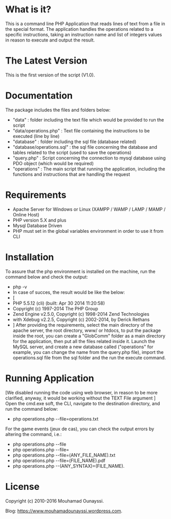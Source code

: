 # What is it?
 This is a command line PHP Application that reads lines of text from a file in the special format.
 The application handles the operations related to a specific instructions, taking an instruction name and list of integers values in  reason to execute and output the result. 
 
# The Latest Version
This is the first version of the script (V1.0).

# Documentation
The package includes the files and folders below:
  - "data" : folder including the text file which would be provided to run the script
  - "data/operations.php" : Text file containing the instructions to be executed (line by line)
  - "database" : folder including the sql file (database related)
  - "database/operations.sql" : the sql file concerning the database and tables related to the script (used to save the operations)
  - "query.php" : Script concerning the connection to mysql database using PDO object (which would be required)
  - "operations" : The main script that running the application, including the functions and instructions that are handling the request  
  
# Requirements
- Apache Server for Windows or Linux (XAMPP / WAMP / LAMP / MAMP / Online Host)
- PHP version 5.X and plus
- Mysql Database Driven
- PHP must set in the global variables environment in order to use it from CLI
  
# Installation
To assure that the php environment is installed on the machine, run the command below and check the output:
  * php -v
  * In case of succes, the result would be like the below:
  * [
  * PHP 5.5.12 (cli) (built: Apr 30 2014 11:20:58)
  * Copyright (c) 1997-2014 The PHP Group
  * Zend Engine v2.5.0, Copyright (c) 1998-2014 Zend Technologies
  * with Xdebug v2.2.5, Copyright (c) 2002-2014, by Derick Rethans
  * ]
After providing the requirements, select the main directory of the apache server, the root directory, www/ or htdocs, to put the package inside the root, you can create a "GlobComm" folder as a main directory for the application, then put all the files related inside it.
Launch the MySQL server, and create a new database called ("operations" for example, you can change the name from the query.php file), import the operations.sql file from the sql folder and the run the execute command.
  
# Running Application
  [We disabled running the code using web browser, in reason to be more clarified, anyway, it would be working without the TEXT File 
  argument ]
  Open the cmd.exe soft, the CLI, navigate to the destination directory, and run the command below:
  * php operations.php --file=operations.txt

For the game events (jeux de cas), you can check the output errors by altering the command, i.e.:
  * php operations.php --file
  * php operations.php --file=
  * php operations.php --file=(ANY_FILE_NAME).txt 
  * php operations.php --file=(FILE_NAME).pdf
  * php operations.php --(ANY_SYNTAX)=(FILE_NAME).<EXT> 
  
# License
Copyright (c) 2010-2016 Mouhamad Ounayssi.

Blog: https://www.mouhamadounayssi.wordpress.com.
